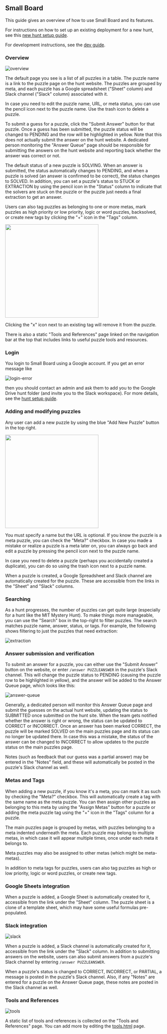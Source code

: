 ## Small Board

This guide gives an overview of how to use Small Board and its features.

For instructions on how to set up an existing deployment for a new hunt, see this [new hunt setup guide](new-hunt-setup.md).

For development instructions, see the [dev guide](dev-guide.md).


### Overview

![overview](https://user-images.githubusercontent.com/544734/71759676-6a283b80-2e7e-11ea-82d0-f2f4fc737c71.png)

The default page you see is a list of all puzzles in a table. The puzzle name is a link to the puzzle page on the hunt website. The puzzles are grouped by meta, and each puzzle has a Google spreadsheet ("Sheet" column) and Slack channel ("Slack" column) associated with it.

In case you need to edit the puzzle name, URL, or meta status, you can use the pencil icon next to the puzzle name. Use the trash icon to delete a puzzle.

To submit a guess for a puzzle, click the "Submit Answer" button for that puzzle. Once a guess has been submitted, the puzzle status will be changed to PENDING and the row will be highlighted in yellow. Note that this does not actually submit the answer on the hunt website. A dedicated person monitoring the "Answer Queue" page should be responsible for submitting the answers on the hunt website and reporting back whether the answer was correct or not.

The default status of a new puzzle is SOLVING. When an answer is submitted, the status automatically changes to PENDING, and when a puzzle is solved (an answer is confirmed to be correct), the status changes to SOLVED. In addition, you can set a puzzle's status to STUCK or EXTRACTION by using the pencil icon in the "Status" column to indicate that the solvers are stuck on the puzzle or the puzzle just needs a final extraction to get an answer.

Users can also tag puzzles as belonging to one or more metas, mark puzzles as high priority or low priority, logic or word puzzles, backsolved, or create new tags by clicking the "+" icon in the "Tags" column.

<img src='https://user-images.githubusercontent.com/544734/71759748-cfc8f780-2e7f-11ea-948d-1d0f32593089.png' width='300'>

Clicking the "x" icon next to an existing tag will remove it from the puzzle.

There is also a static "Tools and References" page linked on the navigation bar at the top that includes links to useful puzzle tools and resources.


### Login

You login to Small Board using a Google account. If you get an error message like

![login-error](https://user-images.githubusercontent.com/544734/71759638-0ef64900-2e7e-11ea-8362-73f789085547.png)

then you should contact an admin and ask them to add you to the Google Drive hunt folder (and invite you to the Slack workspace). For more details, see the [hunt setup guide](new-hunt-setup.md#giving-a-new-user-access-to-small-board).


### Adding and modifying puzzles

Any user can add a new puzzle by using the blue "Add New Puzzle" button in the top right.

<img src='https://user-images.githubusercontent.com/544734/71759777-3cdc8d00-2e80-11ea-9d49-48de77370976.png' width='300'>

You must specify a name but the URL is optional. If you know the puzzle is a meta puzzle, you can check the "Meta?" checkbox. In case you made a mistake or realize a puzzle is a meta later on, you can always go back and edit a puzzle by pressing the pencil icon next to the puzzle name.

In case you need to delete a puzzle (perhaps you accidentally created a duplicate), you can do so using the trash icon next to a puzzle name.

When a puzzle is created, a Google Spreadsheet and Slack channel are automatically created for the puzzle. These are accessible from the links in the "Sheet" and "Slack" columns.


### Searching

As a hunt progresses, the number of puzzles can get quite large (especially for a hunt like the MIT Mystery Hunt). To make things more manageable, you can use the "Search" box in the top-right to filter puzzles. The search matches puzzle name, answer, status, or tags. For example, the following shows filtering to just the puzzles that need extraction:

![extraction](https://user-images.githubusercontent.com/544734/71759824-38fd3a80-2e81-11ea-8670-d0a1039f6502.png)


### Answer submission and verification

To submit an answer for a puzzle, you can either use the "Submit Answer" button on the website, or enter `/answer PUZZLEANSWER` in the puzzle's Slack channel. This will change the puzzle status to PENDING (causing the puzzle row to be highlighted in yellow), and the answer will be added to the Answer Queue page, which looks like this:

![answer-queue](https://user-images.githubusercontent.com/544734/71759910-179d4e00-2e83-11ea-94bc-f26dd46a8a31.png)

Generally, a dedicated person will monitor this Answer Queue page and submit the guesses on the actual hunt website, updating the status to SUBMITTED once submitted on the hunt site. When the team gets notified whether the answer is right or wrong, the status can be updated to CORRECT or INCORRECT. Once an answer has been marked CORRECT, the puzzle will be marked SOLVED on the main puzzles page and its status can no longer be updated there. In case this was a mistake, the status of the answer can be changed to INCORRECT to allow updates to the puzzle status on the main puzzles page.

Notes (such as feedback that our guess was a partial answer) may be entered in the "Notes" field, and these will automatically be posted in the puzzle's Slack channel as well.


### Metas and Tags

When adding a new puzzle, if you know it's a meta, you can mark it as such by checking the "Meta?" checkbox. This will automatically create a tag with the same name as the meta puzzle. You can then assign other puzzles as belonging to this meta by using the "Assign Metas" button for a puzzle or adding the meta puzzle tag using the "+" icon in the "Tags" column for a puzzle.

The main puzzles page is grouped by metas, with puzzles belonging to a meta indented underneath the meta. Each puzzle may belong to multiple metas, in which case it will appear multiple times, once under each meta it belongs to.

Meta puzzles may also be assigned to other metas (which might be meta-metas).

In addition to meta tags for puzzles, users can also tag puzzles as high or low priority, logic or word puzzles, or create new tags.


### Google Sheets integration

When a puzzle is added, a Google Sheet is automatically created for it, accessible from the link under the "Sheet" column. The puzzle sheet is a clone of a template sheet, which may have some useful formulas pre-populated.


### Slack integration

![slack](https://user-images.githubusercontent.com/544734/71760119-67c9df80-2e86-11ea-9c9d-089c5535b09b.png)

When a puzzle is added, a Slack channel is automatically created for it, accessible from the link under the "Slack" column. In addition to submitting answers on the website, users can also submit answers from a puzzle's Slack channel by entering `/answer PUZZLEANSWER`.

When a puzzle's status is changed to CORRECT, INCORRECT, or PARTIAL, a message is posted in the puzzle's Slack channel. Also, if any "Notes" are entered for a puzzle on the Answer Queue page, these notes are posted in the Slack channel as well.


### Tools and References

![tools](https://user-images.githubusercontent.com/544734/71760134-8def7f80-2e86-11ea-82cf-b6b8e906ebf7.png)

A static list of tools and references is collected on the "Tools and References" page. You can add more by editing the [tools.html](hunts/templates/tools.html) page.